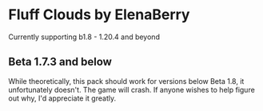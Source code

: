 # Fluff Clouds by ElenaBerry
Currently supporting b1.8 - 1.20.4 and beyond

## Beta 1.7.3 and below
While theoretically, this pack should work for versions below Beta 1.8, it unfortunately doesn't. The game will crash.
If anyone wishes to help figure out why, I'd appreciate it greatly.
